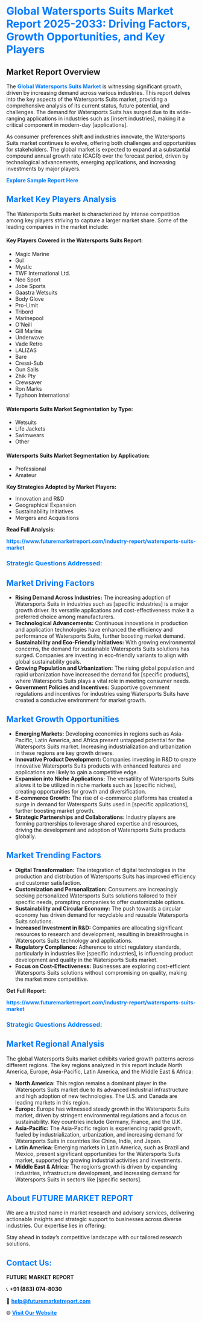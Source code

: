 <h1 style="color: #007BFF;">Global Watersports Suits Market Report 2025-2033: Driving Factors, Growth Opportunities, and Key Players</h1>

<section id="overview">
<h2>Market Report Overview</h2>
<p>The <a href="https://www.futuremarketreport.com/industry-report/watersports-suits-market" style="color: #007BFF; text-decoration: none;"><strong>Global Watersports Suits Market</strong></a> is witnessing significant growth, driven by increasing demand across various industries. This report delves into the key aspects of the Watersports Suits market, providing a comprehensive analysis of its current status, future potential, and challenges. The demand for Watersports Suits has surged due to its wide-ranging applications in industries such as [insert industries], making it a critical component in modern-day [applications].</p>
<p>As consumer preferences shift and industries innovate, the Watersports Suits market continues to evolve, offering both challenges and opportunities for stakeholders. The global market is expected to expand at a substantial compound annual growth rate (CAGR) over the forecast period, driven by technological advancements, emerging applications, and increasing investments by major players.</p>
</section>

<section id="overview">
<p><a href="https://www.futuremarketreport.com/request-sample/reportId=106190" style="color: #007BFF; text-decoration: none;"><strong>Explore Sample Report Here</strong></a></p>
</section>

<section id="key-players">
<h2 style="color: #007BFF;">Market Key Players Analysis</h2>
<p>The Watersports Suits market is characterized by intense competition among key players striving to capture a larger market share. Some of the leading companies in the market include:</p>
<h4>Key Players Covered in the Watersports Suits Report:</h4>
<ul><li>Magic Marine</li><li>Gul</li><li>Mystic</li><li>TWF International Ltd.</li><li>Neo Sport</li><li>Jobe Sports</li><li>Gaastra Wetsuits</li><li>Body Glove</li><li>Pro-Limit</li><li>Tribord</li><li>Marinepool</li><li>O&#039;Neill</li><li>Gill Marine</li><li>Underwave</li><li>Vade Retro</li><li>LALIZAS</li><li>Bare</li><li>Cressi-Sub</li><li>Gun Sails</li><li>Zhik Pty</li><li>Crewsaver</li><li>Ron Marks</li><li>Typhoon International</li></ul>
<h4>Watersports Suits Market Segmentation by Type:</h4>
<ul><li>Wetsuits</li><li>Life Jackets</li><li>Swimwears</li><li>Other</li></ul>

<h4>Watersports Suits Market Segmentation by Application:</h4>
<ul><li>Professional</li><li>Amateur</li></ul>
<p><strong>Key Strategies Adopted by Market Players:</strong></p>
<ul>
<li>Innovation and R&D</li>
<li>Geographical Expansion</li>
<li>Sustainability Initiatives</li>
<li>Mergers and Acquisitions</li>
</ul>
</section>

<section>
<p><strong>Read Full Analysis: </strong></p><a href="https://www.futuremarketreport.com/industry-report/watersports-suits-market" style="color: #007BFF; text-decoration: none;"><strong>https://www.futuremarketreport.com/industry-report/watersports-suits-market</strong></a>
<h3 style="color: #007BFF;">Strategic Questions Addressed:</h3>
</section>

<section id="driving-factors">
<h2 style="color: #007BFF;">Market Driving Factors</h2>
<ul>
<li><strong>Rising Demand Across Industries:</strong> The increasing adoption of Watersports Suits in industries such as [specific industries] is a major growth driver. Its versatile applications and cost-effectiveness make it a preferred choice among manufacturers.</li>
<li><strong>Technological Advancements:</strong> Continuous innovations in production and application technologies have enhanced the efficiency and performance of Watersports Suits, further boosting market demand.</li>
<li><strong>Sustainability and Eco-Friendly Initiatives:</strong> With growing environmental concerns, the demand for sustainable Watersports Suits solutions has surged. Companies are investing in eco-friendly variants to align with global sustainability goals.</li>
<li><strong>Growing Population and Urbanization:</strong> The rising global population and rapid urbanization have increased the demand for [specific products], where Watersports Suits plays a vital role in meeting consumer needs.</li>
<li><strong>Government Policies and Incentives:</strong> Supportive government regulations and incentives for industries using Watersports Suits have created a conducive environment for market growth.</li>
</ul>
</section>

<section id="growth-opportunities">
<h2 style="color: #007BFF;">Market Growth Opportunities</h2>
<ul>
<li><strong>Emerging Markets:</strong> Developing economies in regions such as Asia-Pacific, Latin America, and Africa present untapped potential for the Watersports Suits market. Increasing industrialization and urbanization in these regions are key growth drivers.</li>
<li><strong>Innovative Product Development:</strong> Companies investing in R&D to create innovative Watersports Suits products with enhanced features and applications are likely to gain a competitive edge.</li>
<li><strong>Expansion into Niche Applications:</strong> The versatility of Watersports Suits allows it to be utilized in niche markets such as [specific niches], creating opportunities for growth and diversification.</li>
<li><strong>E-commerce Growth:</strong> The rise of e-commerce platforms has created a surge in demand for Watersports Suits used in [specific applications], further boosting market growth.</li>
<li><strong>Strategic Partnerships and Collaborations:</strong> Industry players are forming partnerships to leverage shared expertise and resources, driving the development and adoption of Watersports Suits products globally.</li>
</ul>
</section>

<section id="trending-factors">
<h2 style="color: #007BFF;">Market Trending Factors</h2>
<ul>
<li><strong>Digital Transformation:</strong> The integration of digital technologies in the production and distribution of Watersports Suits has improved efficiency and customer satisfaction.</li>
<li><strong>Customization and Personalization:</strong> Consumers are increasingly seeking personalized Watersports Suits solutions tailored to their specific needs, prompting companies to offer customizable options.</li>
<li><strong>Sustainability and Circular Economy:</strong> The push towards a circular economy has driven demand for recyclable and reusable Watersports Suits solutions.</li>
<li><strong>Increased Investment in R&D:</strong> Companies are allocating significant resources to research and development, resulting in breakthroughs in Watersports Suits technology and applications.</li>
<li><strong>Regulatory Compliance:</strong> Adherence to strict regulatory standards, particularly in industries like [specific industries], is influencing product development and quality in the Watersports Suits market.</li>
<li><strong>Focus on Cost-Effectiveness:</strong> Businesses are exploring cost-efficient Watersports Suits solutions without compromising on quality, making the market more competitive.</li>
</ul>
</section>

<section>
<p><strong>Get Full Report: </strong></p><a href="https://www.futuremarketreport.com/industry-report/watersports-suits-market" style="color: #007BFF; text-decoration: none;"><strong>https://www.futuremarketreport.com/industry-report/watersports-suits-market</strong></a>
<h3 style="color: #007BFF;">Strategic Questions Addressed:</h3>
</section>


<section id="regional-analysis">
<h2 style="color: #007BFF;">Market Regional Analysis</h2>
<p>The global Watersports Suits market exhibits varied growth patterns across different regions. The key regions analyzed in this report include North America, Europe, Asia-Pacific, Latin America, and the Middle East & Africa:</p>
<ul>
<li><strong>North America:</strong> This region remains a dominant player in the Watersports Suits market due to its advanced industrial infrastructure and high adoption of new technologies. The U.S. and Canada are leading markets in this region.</li>
<li><strong>Europe:</strong> Europe has witnessed steady growth in the Watersports Suits market, driven by stringent environmental regulations and a focus on sustainability. Key countries include Germany, France, and the U.K.</li>
<li><strong>Asia-Pacific:</strong> The Asia-Pacific region is experiencing rapid growth, fueled by industrialization, urbanization, and increasing demand for Watersports Suits in countries like China, India, and Japan.</li>
<li><strong>Latin America:</strong> Emerging markets in Latin America, such as Brazil and Mexico, present significant opportunities for the Watersports Suits market, supported by growing industrial activities and investments.</li>
<li><strong>Middle East & Africa:</strong> The region’s growth is driven by expanding industries, infrastructure development, and increasing demand for Watersports Suits in sectors like [specific sectors].</li>
</ul>
</section>

<footer>
<h2 style="color: #007BFF;">About FUTURE MARKET REPORT</h2>
<p>We are a trusted name in market research and advisory services, delivering actionable insights and strategic support to businesses across diverse industries. Our expertise lies in offering:</p>

<p>Stay ahead in today’s competitive landscape with our tailored research solutions.</p>

<h2 style="color: #007BFF;">Contact Us:</h2>
<p><strong>FUTURE MARKET REPORT</strong></p>
<p>📞 <strong>+91 (883) 074-8030</strong></p>
<p>📧 <strong><a href="mailto:help@futuremarketreport.com" style="color: #007BFF;">help@futuremarketreport.com</a></strong></p>
<p>🌐 <strong><a href="https://www.futuremarketreport.com/" style="color: #007BFF;">Visit Our Website</a></strong></p>
</footer>